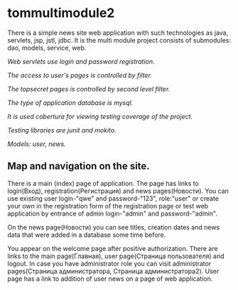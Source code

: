 # tommultimodule2
There is a simple news site web application with such technologies as java, servlets, jsp, jstl, jdbc.
It is the multi module project consists of submodules: dao, models, service, web.

*Web servlets use login and password registration.*

*The access to user's pages is controlled by filter.*

*The topsecret pages is controlled by second level filter.*

*The type of application database is mysql.*

*It is used cobertura for viewing testing coverage of the project.*

*Testing libraries are junit and mokito.*

*Models: user, news.*

Map and navigation on the site.
------------------------------

There is a main (index) page of application.
The page has links to login(Вход), registration(Регистрация) and news pages(Новости).
You can use existing user login-"qwe" and password-"123", role:"user" or 
create your own in the registration form of the registration page or
 test web application by entrance of admin login-"admin" and password-"admin".

On the news page(Новости) you can see titles, creation dates and news data
that were added in a database some time before.

You appear on the welcome page after positive authorization.
There are links to the main page(Главная), user page(Страница пользователя) and logout.
In case you have administrator role you can visit administrator pages(Страница администратора, Страница администратора2).
User page has a link to addition of user news on a page of web application.
 

